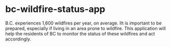# bc-wildfire-status-app
B.C. experiences 1,600 wildfires per year, on average. IIt is important to be prepared, especially if living in an area prone to wildfire. This application will help the residents of BC to monitor the status of these wildfires and act accordingly.
